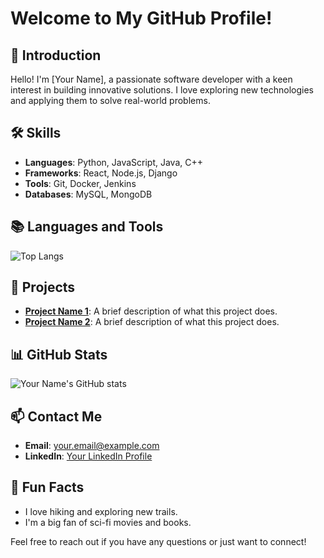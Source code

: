 # Welcome to My GitHub Profile!

## 👋 Introduction
Hello! I'm [Your Name], a passionate software developer with a keen interest in building innovative solutions. I love exploring new technologies and applying them to solve real-world problems.

## 🛠 Skills
- **Languages**: Python, JavaScript, Java, C++
- **Frameworks**: React, Node.js, Django
- **Tools**: Git, Docker, Jenkins
- **Databases**: MySQL, MongoDB

## 📚 Languages and Tools
![Top Langs](https://github-readme-stats.vercel.app/api/top-langs/?username=barada02&layout=compact&theme=radical)

## 🚀 Projects
- **[Project Name 1](#)**: A brief description of what this project does.
- **[Project Name 2](#)**: A brief description of what this project does.

## 📊 GitHub Stats
![Your Name's GitHub stats](https://github-readme-stats.vercel.app/api?username=barada02&show_icons=true&theme=radical)

## 📫 Contact Me
- **Email**: [your.email@example.com](mailto:your.email@example.com)
- **LinkedIn**: [Your LinkedIn Profile](#)

## 🎉 Fun Facts
- I love hiking and exploring new trails.
- I'm a big fan of sci-fi movies and books.

Feel free to reach out if you have any questions or just want to connect!

